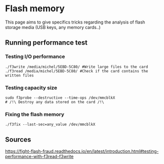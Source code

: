 # Flash memory
This page aims to give specifics tricks regarding the analysis of flash storage media (USB keys, any memory cards..)
## Running performance test
### Testing I/O performance 
```
./f3write /media/michel/5EBD-5C80/ #Write large files to the card
./f3read /media/michel/5EBD-5C80/ #Check if the card contains the written files
```
### Testing capacity size
```
sudo f3probe --destructive --time-ops /dev/mmcblkX 
# /!\ Destroy any data stored on the card /!\
```
### Fixing the flash memory
```
./f3fix --last-sec=any_value /dev/mmcblkX
```
## Sources
https://fight-flash-fraud.readthedocs.io/en/latest/introduction.html#testing-performance-with-f3read-f3write